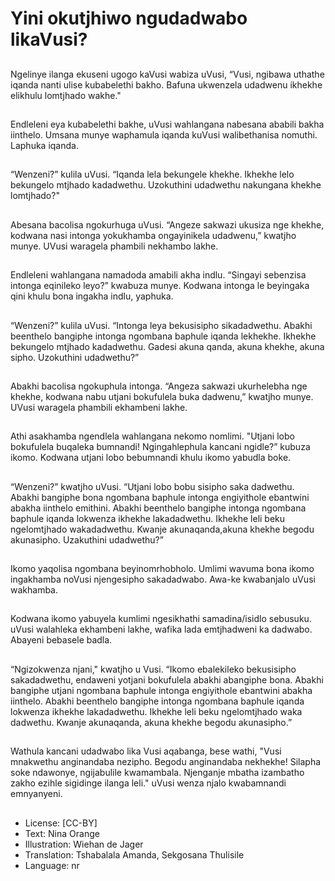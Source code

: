 # Yini okutjhiwo ngudadwabo likaVusi?

##
Ngelinye ilanga ekuseni ugogo
kaVusi wabiza uVusi, “Vusi, ngibawa
uthathe iqanda nanti ulise
kubabelethi bakho. Bafuna
ukwenzela udadwenu ikhekhe
elikhulu lomtjhado wakhe."

##
Endleleni eya kubabelethi bakhe,
uVusi wahlangana nabesana ababili
bakha iinthelo. Umsana munye
waphamula iqanda kuVusi
walibethanisa nomuthi. Laphuka
iqanda.

##
“Wenzeni?” kulila uVusi. “Iqanda
lela bekungele khekhe. Ikhekhe lelo
bekungelo mtjhado kadadwethu.
Uzokuthini udadwethu nakungana
khekhe lomtjhado?"

##
Abesana bacolisa ngokurhuga
uVusi. “Angeze sakwazi ukusiza nge
khekhe, kodwana nasi intonga
yokukhamba ongayinikela
udadwenu,” kwatjho munye. UVusi
waragela phambili nekhambo lakhe.

##
Endleleni wahlangana namadoda
amabili akha indlu. “Singayi
sebenzisa intonga eqinileko leyo?”
kwabuza munye.
Kodwana intonga le beyingaka qini
khulu bona ingakha indlu, yaphuka.

##
“Wenzeni?” kulila uVusi. “Intonga
leya bekusisipho sikadadwethu.
Abakhi beenthelo bangiphe intonga
ngombana baphule iqanda
lekhekhe. Ikhekhe bekungelo
mtjhado kadadwethu. Gadesi akuna
qanda, akuna khekhe, akuna sipho.
Uzokuthini udadwethu?”

##
Abakhi bacolisa ngokuphula
intonga. “Angeza sakwazi
ukurhelebha nge khekhe, kodwana
nabu utjani bokufulela buka
dadwenu,” kwatjho munye. UVusi
waragela phambili ekhambeni
lakhe.

##
Athi asakhamba ngendlela
wahlangana nekomo nomlimi.
"Utjani lobo bokufulela buqaleka
bumnandi! Ngingahlephula kancani
ngidle?” kubuza ikomo.
Kodwana utjani lobo bebumnandi
khulu ikomo yabudla boke.

##
“Wenzeni?” kwatjho uVusi. “Utjani
lobo bobu sisipho saka dadwethu.
Abakhi bangiphe bona ngombana
baphule intonga engiyithole
ebantwini abakha iinthelo emithini.
Abakhi beenthelo bangiphe intonga
ngombana baphule iqanda
lokwenza ikhekhe lakadadwethu.
Ikhekhe leli beku ngelomtjhado
wakadadwethu. Kwanje
akunaqanda,akuna khekhe begodu
akunasipho. Uzakuthini
udadwethu?”

##
Ikomo yaqolisa ngombana
beyinomrhobholo. Umlimi wavuma
bona ikomo ingakhamba noVusi
njengesipho sakadadwabo.
Awa-ke kwabanjalo uVusi
wakhamba.

##
Kodwana ikomo yabuyela kumlimi
ngesikhathi samadina/isidlo
sebusuku.
uVusi walahleka ekhambeni lakhe,
wafika lada emtjhadweni ka
dadwabo. Abayeni bebasele badla.

##
“Ngizokwenza njani," kwatjho u
Vusi. “Ikomo ebalekileko
bekusisipho sakadadwethu,
endaweni yotjani bokufulela abakhi
abangiphe bona. Abakhi bangiphe
utjani ngombana baphule intonga
engiyithole ebantwini abakha
iinthelo. Abakhi beenthelo bangiphe
intonga ngombana baphule iqanda
lokwenza ikhekhe lakadadwethu.
Ikhekhe leli beku ngelomtjhado
waka dadwethu. Kwanje
akunaqanda, akuna khekhe begodu
akunasipho.”

##
Wathula kancani udadwabo lika Vusi
aqabanga, bese wathi, "Vusi
mnakwethu anginandaba nezipho.
Begodu anginandaba nekhekhe!
Silapha soke ndawonye, ngijabulile
kwamambala. Njenganje mbatha
izambatho zakho ezihle sigidinge
ilanga leli."
uVusi wenza njalo kwabamnandi
emnyanyeni.

##
* License: [CC-BY]
* Text: Nina Orange
* Illustration: Wiehan de Jager
* Translation: Tshabalala Amanda, Sekgosana Thulisile
* Language: nr
